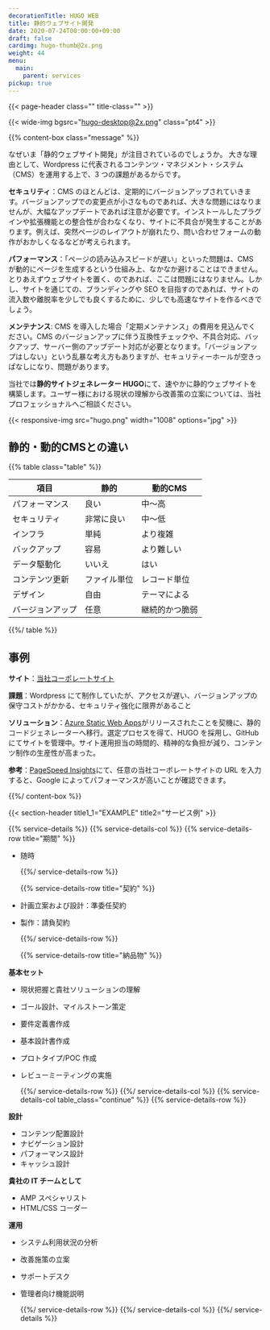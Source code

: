 ```yaml
---
decorationTitle: HUGO WEB
title: 静的ウェブサイト開発
date: 2020-07-24T00:00:00+09:00
draft: false
cardimg: hugo-thumb@2x.png
weight: 44
menu:
  main:
    parent: services
pickup: true
---
```


{{< page-header class="" title-class="" >}}

{{< wide-img bgsrc="hugo-desktop@2x.png" class="pt4" >}}

{{% content-box class="message" %}}

なぜいま「静的ウェブサイト開発」が注目されているのでしょうか。 大きな理由として、Wordpress に代表されるコンテンツ・マネジメント・システム（CMS）を運用する上で、3 つの課題があるからです。

**セキュリティ**：CMS のほとんどは、定期的にバージョンアップされていきます。バージョンアップでの変更点が小さなものであれば、大きな問題にはなりませんが、大幅なアップデートであれば注意が必要です。インストールしたプラグインや拡張機能との整合性が合わなくなり、サイトに不具合が発生することがあります。例えば、突然ページのレイアウトが崩れたり、問い合わせフォームの動作がおかしくなるなどが考えられます。

**パフォーマンス**：「ページの読み込みスピードが遅い」といった問題は、CMS が動的にページを生成するという仕組み上、なかなか避けることはできません。とりあえずウェブサイトを置く、のであれば、ここは問題にはなりません。しかし、サイトを通じての、ブランディングや SEO を目指すのであれば、サイトの流入数や離脱率を少しでも良くするために、少しでも高速なサイトを作るべきでしょう。

**メンテナンス**: CMS を導入した場合「定期メンテナンス」の費用を見込んでください。CMS のバージョンアップに伴う互換性チェックや、不具合対応、バックアップ、サーバー側のアップデート対応が必要となります。「バージョンアップはしない」という乱暴な考え方もありますが、セキュリティーホールが空きっぱなしになり、問題があります。

当社では**静的サイトジェネレーター HUGO**にて、速やかに静的ウェブサイトを構築します。ユーザー様における現状の理解から改善策の立案については、当社プロフェッショナルへご相談ください。

{{< responsive-img src="hugo.png" width="1008" options="jpg" >}}

## 静的・動的CMSとの違い

{{% table class="table" %}}

項目 | 静的 | 動的CMS
-- | -- | --
パフォーマンス|良い|中〜高
セキュリティ | 非常に良い | 中〜低
インフラ | 単純 | より複雑
バックアップ | 容易 | より難しい
データ駆動化 | いいえ | はい
コンテンツ更新 | ファイル単位 | レコード単位
デザイン | 自由 | テーマによる
バージョンアップ | 任意 | 継続的かつ脆弱

{{%/ table %}}

## 事例

**サイト**：[当社コーポレートサイト](https://www.andaze.com/)

**課題**：Wordpress にて制作していたが、アクセスが遅い、バージョンアップの保守コストがかかる、セキュリティ強化に限界があること

**ソリューション**：[Azure Static Web Apps](https://azure.microsoft.com/ja-jp/services/app-service/static/)がリリースされたことを契機に、静的コードジェネレーターへ移行。選定プロセスを得て、HUGO を採用し、GitHub にてサイトを管理中。サイト運用担当の時間的、精神的な負担が減り、コンテンツ制作の生産性が高まった。

**参考**：[PageSpeed Insights](https://developers.google.com/speed/pagespeed/insights/)にて、任意の当社コーポレートサイトの URL を入力すると、Google によってパフォーマンスが高いことが確認できます。

{{%/ content-box %}}

{{< section-header title1_1="EXAMPLE" title2="サービス例" >}}

{{% service-details %}}
{{% service-details-col %}}
{{% service-details-row title="期間" %}}

- 随時

  {{%/ service-details-row %}}

  {{% service-details-row title="契約" %}}

- 計画立案および設計：準委任契約
- 製作：請負契約

  {{%/ service-details-row %}}

  {{% service-details-row title="納品物" %}}

**基本セット**

- 現状把握と貴社ソリューションの理解
- ゴール設計、マイルストーン策定
- 要件定義書作成
- 基本設計書作成
- プロトタイプ/POC 作成
- レビューミーティングの実施

  {{%/ service-details-row %}}
  {{%/ service-details-col %}}
  {{% service-details-col table_class="continue" %}}
  {{% service-details-row %}}

**設計**

- コンテンツ配置設計
- ナビゲーション設計
- パフォーマンス設計
- キャッシュ設計

**貴社の IT チームとして**

- AMP スペシャリスト
- HTML/CSS コーダー

**運用**

- システム利用状況の分析
- 改善施策の立案
- サポートデスク
- 管理者向け機能説明

  {{%/ service-details-row %}}
  {{%/ service-details-col %}}
  {{%/ service-details %}}
